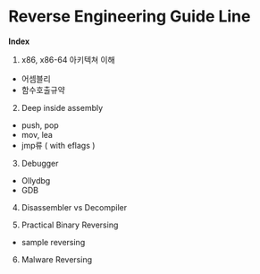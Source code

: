 # Reverse Engineering Guide Line
**Index**

1. x86, x86-64 아키텍쳐 이해
- 어셈블리
- 함수호출규약

2. Deep inside assembly
- push, pop
- mov, lea
- jmp류 ( with eflags )

3. Debugger
- Ollydbg
- GDB

4. Disassembler vs Decompiler

5. Practical Binary Reversing
- sample reversing

6. Malware Reversing
